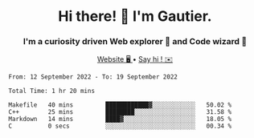 <h1 align="center">Hi there! 👋 I'm Gautier.</h1>
<h3 align="center">I'm a curiosity driven Web explorer 🚀 and Code wizard 🧙</h3>

<p align="center">
  <a href="http://xisabla.pro">Website 🖥️ </a> •
  <a href="mailto:xisabla.dev@gmail.com">Say hi ! ✉️</a>
</p>

<!--START_SECTION:waka-->

```text
From: 12 September 2022 - To: 19 September 2022

Total Time: 1 hr 20 mins

Makefile   40 mins         ████████████▓░░░░░░░░░░░░   50.02 %
C++        25 mins         ████████░░░░░░░░░░░░░░░░░   31.58 %
Markdown   14 mins         ████▓░░░░░░░░░░░░░░░░░░░░   18.05 %
C          0 secs          ░░░░░░░░░░░░░░░░░░░░░░░░░   00.34 %
```

<!--END_SECTION:waka-->
